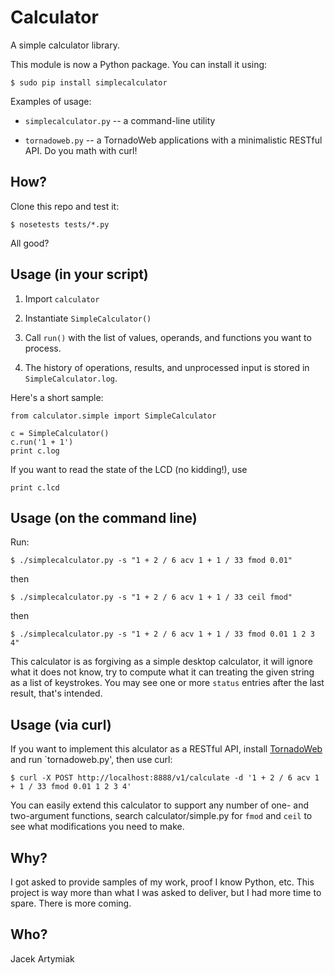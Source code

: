 Calculator
==========

A simple calculator library.

This module is now a Python package. You can install it using:

    $ sudo pip install simplecalculator

Examples of usage:

 * `simplecalculator.py` -- a command-line utility

 * `tornadoweb.py` -- a TornadoWeb applications with a minimalistic RESTful API. Do you math with curl!

How?
----

Clone this repo and test it:

    $ nosetests tests/*.py

All good?

Usage (in your script)
-----------------------

 1. Import `calculator`

 2. Instantiate `SimpleCalculator()`

 3. Call `run()` with the list of values, operands, and functions you want to process.

 4. The history of operations, results, and unprocessed input is stored in `SimpleCalculator.log`.

Here's a short sample:

    from calculator.simple import SimpleCalculator

    c = SimpleCalculator()
    c.run('1 + 1')
    print c.log

If you want to read the state of the LCD (no kidding!), use

    print c.lcd

Usage (on the command line)
---------------------------

Run:

    $ ./simplecalculator.py -s "1 + 2 / 6 acv 1 + 1 / 33 fmod 0.01"

then


    $ ./simplecalculator.py -s "1 + 2 / 6 acv 1 + 1 / 33 ceil fmod"

then

    $ ./simplecalculator.py -s "1 + 2 / 6 acv 1 + 1 / 33 fmod 0.01 1 2 3 4"

This calculator is as forgiving as a simple desktop calculator, it will ignore what it does not know, try to compute what it can treating the given string as a list of keystrokes.  You may see one or more `status` entries after the last result, that's intended.

Usage (via curl)
----------------

If you want to implement this alculator as a RESTful API, install [TornadoWeb](http://tornadoweb.org 'TornadoWeb') and run `tornadoweb.py', then use curl:

    $ curl -X POST http://localhost:8888/v1/calculate -d '1 + 2 / 6 acv 1 + 1 / 33 fmod 0.01 1 2 3 4'

You can easily extend this calculator to support any number of one- and two-argument functions, search calculator/simple.py for `fmod` and `ceil` to see what modifications you need to make.

Why?
----

I got asked to provide samples of my work, proof I know Python, etc.  This project is way more than what I was asked to deliver, but I had more time to spare.  There is more coming.

Who?
----

Jacek Artymiak

